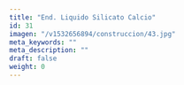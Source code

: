 ```yaml
---
title: "End. Liquido Silicato Calcio"
id: 31
imagen: "/v1532656894/construccion/43.jpg"
meta_keywords: ""
meta_description: ""
draft: false
weight: 0
---
```


